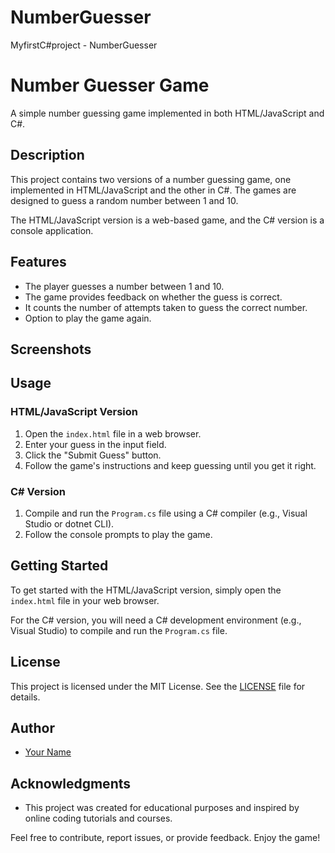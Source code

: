 # NumberGuesser
MyfirstC#project - NumberGuesser

# Number Guesser Game

A simple number guessing game implemented in both HTML/JavaScript and C#.

## Description

This project contains two versions of a number guessing game, one implemented in HTML/JavaScript and the other in C#. The games are designed to guess a random number between 1 and 10.

The HTML/JavaScript version is a web-based game, and the C# version is a console application.

## Features

- The player guesses a number between 1 and 10.
- The game provides feedback on whether the guess is correct.
- It counts the number of attempts taken to guess the correct number.
- Option to play the game again.

## Screenshots


## Usage

### HTML/JavaScript Version

1. Open the `index.html` file in a web browser.
2. Enter your guess in the input field.
3. Click the "Submit Guess" button.
4. Follow the game's instructions and keep guessing until you get it right.

### C# Version

1. Compile and run the `Program.cs` file using a C# compiler (e.g., Visual Studio or dotnet CLI).
2. Follow the console prompts to play the game.

## Getting Started

To get started with the HTML/JavaScript version, simply open the `index.html` file in your web browser.

For the C# version, you will need a C# development environment (e.g., Visual Studio) to compile and run the `Program.cs` file.

## License

This project is licensed under the MIT License. See the [LICENSE](LICENSE) file for details.

## Author

- [Your Name](https://github.com/yourusername)

## Acknowledgments

- This project was created for educational purposes and inspired by online coding tutorials and courses.

Feel free to contribute, report issues, or provide feedback. Enjoy the game!
